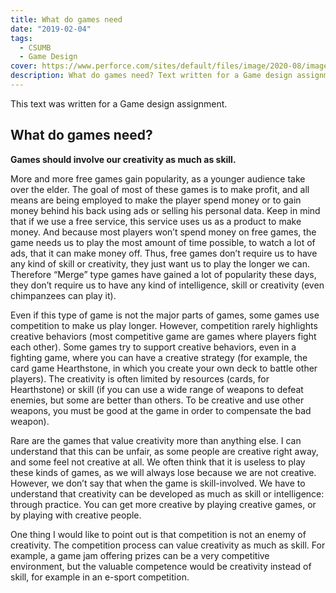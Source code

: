 ```yaml
---
title: What do games need
date: "2019-02-04"
tags:
  - CSUMB
  - Game Design
cover: https://www.perforce.com/sites/default/files/image/2020-08/image-blog-game-design-process.jpg
description: What do games need? Text written for a Game design assignment where I had to answer this question.
---
```


This text was written for a Game design assignment.

## What do games need?

**Games should involve our creativity as much as skill.**

More and more free games gain popularity, as a younger audience take over the elder. The goal of most of these games is to make profit, and all means are being employed to make the player spend money or to gain money behind his back using ads or selling his personal data. Keep in mind that if we use a free service, this service uses us as a product to make money. And because most players won’t spend money on free games, the game needs us to play the most amount of time possible, to watch a lot of ads, that it can make money off. Thus, free games don’t require us to have any kind of skill or creativity, they just want us to play the longer we can. Therefore “Merge” type games have gained a lot of popularity these days, they don’t require us to have any kind of intelligence, skill or creativity (even chimpanzees can play it).

Even if this type of game is not the major parts of games, some games use competition to make us play longer. However, competition rarely highlights creative behaviors (most competitive game are games where players fight each other). Some games try to support creative behaviors, even in a fighting game, where you can have a creative strategy (for example, the card game Hearthstone, in which you create your own deck to battle other players). The creativity is often limited by resources (cards, for Hearthstone) or skill (if you can use a wide range of weapons to defeat enemies, but some are better than others. To be creative and use other weapons, you must be good at the game in order to compensate the bad weapon).

Rare are the games that value creativity more than anything else. I can understand that this can be unfair, as some people are creative right away, and some feel not creative at all. We often think that it is useless to play these kinds of games, as we will always lose because we are not creative. However, we don’t say that when the game is skill-involved. We have to understand that creativity can be developed as much as skill or intelligence: through practice. You can get more creative by playing creative games, or by playing with creative people.

One thing I would like to point out is that competition is not an enemy of creativity. The competition process can value creativity as much as skill. For example, a game jam offering prizes can be a very competitive environment, but the valuable competence would be creativity instead of skill, for example in an e-sport competition.
